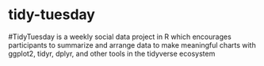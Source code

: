 # tidy-tuesday
#TidyTuesday is a weekly social data project in R which encourages participants to summarize and arrange data to make meaningful charts with ggplot2, tidyr, dplyr, and other tools in the tidyverse ecosystem

